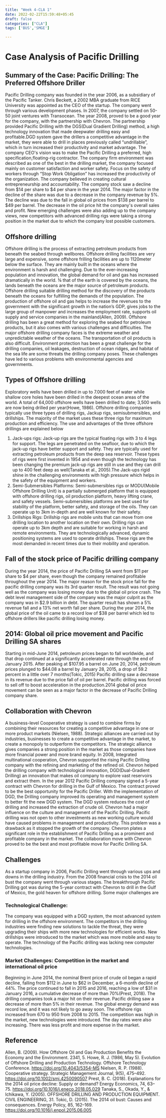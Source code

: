 ```yaml
---
title: "Week 4-CLA 1"
date: 2022-02-22T15:59:48+05:45
draft: false
categories: ["CLA"]
tags: ['BUS','SMGE']

---
```



# Case Analysis of Pacific Drilling
## Summary of the Case: Pacific Drilling: The Preferred Offshore Driller
Pacific Drilling company was founded in the year 2006, as a subsidiary of the Pacific Tanker. Chris Beckett, a 2002 MBA graduate from RICE University was appointed as the CEO of the startup. The company went through various development phases. In 2007, the company settled on 50-50 joint ventures with Transocean. The year 2008, proved to be a good year for the company, with the partnership with Chevron. The partnership provided Pacific Drilling with the DGS(Dual Gradient Drilling) method, a high technology innovation that made deepwater drilling easy and profitable.DGD system gave the drillers a competitive advantage in the market, they were able to drill in places previously called “undrillable”, which in turn increased their productivity and market advantage.
The company CEO's vision was to make the Pacific Drilling a preferred, high specification,floating-rig contractor. The company firm environment was described as one of the best in the drilling market, the company focused mainly on customer satisfaction and worker safety. Focus on the safety of workers through “Stop Work Obligation” has increased the productivity of the organization. The company believed in creating cultural entrepreneurship and accountability.
The company stock saw a decline from $14 per share to $4 per share in the year 2014. The major factor in the decline of the share was due to a decrease in the company revenue by 5%. The decline was due to the fall in global oil prices from $138 per barrel to $49 per barrel. The decrease in the oil price hit the company's overall sales and profit. New emerging challenges were also adding up to the company views, new competitors with advanced drilling rigs were taking a strong position in the market due to which the company lost possible customers.

## Offshore drilling
Offshore drilling is the process of extracting petroleum products from beneath the seabed through wellbores. Offshore drilling facilities are very large and expensive, some offshore frilling facilities are up to 1120meter below the surface. They are mainly built in the oceans where the environment is harsh and challenging. 
Due to the ever-increasing population and innovation, the global demand for oil and gas has increased dramatically in the world. ¾ that of the earth is covered by the oceans, the lands beneath the oceans are the major source of petroleum products. Offshore drilling suitable drilling method for the discovery of the products beneath the oceans for fulfilling the demands of the population. The production of offshore oil and gas helps to increase the revenues to the government with the significant growth in the nation’s GDP, gives jobs to the large group of manpower and increases the employment rate, supports oil supply and service companies in the mainland(Allen, 2009).
Offshore drilling has been a great method for exploring the seabed for petroleum products, but it also comes with various challenges and difficulties. The major offshore drilling company faces is the extreme weather and unpredictable weather of the oceans. The transportation of oil products is also difficult. Environment protection has been a great challenge for the drilling companies, oil leakages, destruction of ocean ridges, and habitat of the sea life are some threats the drilling company poses. These challenges have led to various problems with environmental agencies and governments.
## Types of Offshore drilling
Exploratory wells have been drilled in up to 7.000 feet of water while shallow core holes have been drilled in the deepest ocean areas of the world. A total of 64,000 offshore wells have been drilled to date; 3,500 wells are now being drilled per year(Howe, 1986). Offshore drilling companies typically use three types of drilling rigs, Jackup rigs, semisubmersibles, and drillships. The majority of the market uses these three rigs for maximum production and efficiency. The use and advantages of the three offshore drillings are explained below
1. Jack-ups rigs:
Jack-up rigs are the typical floating rigs with 3 to 4 legs for support. The legs are penetrated on the seafloor, due to which the jack-up rigs have better support and safety. They are typically used for extracting petroleum products from the deep sea reservoir. These types of rigs were first invented in 1954 and even though the technology has been changing the premium jack-up rigs are still in use and they can drill up to 400 feet deep as well(Tanaka et al., 2005).The Jack-ups rigid shine in the challenging environments with high pressure which helps in the safety of the equipment and workers.
2. Semi-Submersibles Platforms:
Semi-submersibles rigs or MODU(Mobile Offshore Drilling Unit) is a partially submerged platform that is equipped with offshore drilling rigs, oil production platform, heavy lifting crane, and safety vessels. Semi-submersibles platforms are best used for stability of the platform, better safety, and storage of the oils. They can operate up to 3km in-depth and are well known for their safety.
3. Drillships Rigs:
Drillship rigs are mobile units that can move from one drilling location to another location on their own. Drilling rigs can operate up to 3km depth and are suitable for working in harsh and remote environments. They are technologically advanced, dynamic positioning systems are used to operate drillships. These rigs are the most demanded in recent times due to their mobility and operation.
## Fall of the stock price of Pacific drilling company
During the year 2014, the price of Pacific Drilling SA went from $11 per share to $4 per share, even though the company remained profitable throughout the year 2014. The major reason for the stock price fall for the pacific drilling company was its 3rd quarter result. The result was not going well as the company was losing money due to the global oil price crash. The debt level management side of the company was the major culprit as the company was in $2.9 billion in debt. The quarter result has shown a 5% revenue fall and a 13% net worth fall per share. During the year 2014, the global price of the oil came to a record low of $38 per barrel which led to offshore drillers like pacific drilling losing money.
## 2014: Global oil price movement and Pacific Drilling SA shares
Starting in mid-June 2014, petroleum prices began to fall worldwide, and that drop continued at a significantly accelerated rate through the end of January 2015. After peaking at $107.95 a barrel on June 20, 2014, petroleum prices plunged to $44.08 a barrel by January 28, 2015, a drop of 59.2 percent in a little over 7 months(Tokic, 2015)
Pacific drilling saw a decrease in its revenue due to the price fall of oil per barrel. Pacific drilling was forced to sell off to boost acceleration in the production.2014 global oil price movement can be seen as a major factor in the decrease of Pacific Drilling company share.
## Collaboration with Chevron
A business-level Cooperative strategy is used to combine firms by combining their resources for creating a competitive advantage in one or more product markets (Nielsen, 1988). Strategic alliances are carried out by industries, businesses to create a competitive advantage in the market, to create a monopoly to outperform the competitors. The strategic alliance gives companies a strong position in the market as those companies have more financial power and more brand equity.
In 2008, Integrated multinational cooperation, Chevron supported the rising Pacific Drilling company with the refining and marketing of the refined oil. Chevron helped the drilling company with technological innovation, DGD(Dual-Gradient Drilling) an innovation that makes oil company to explore vast reservoirs and extract them. In the year 2012 Pacific Drilling company signed a 5-year contract with Chevron for drilling in the Gulf of Mexico. The contract proved to be the best opportunity for the Pacific Driller. With the implementation of DGD, the Drilling company improved its operating and management system to better fit the new DGD system. The DGD system reduces the cost of drilling and increased the extraction of crude oil.
Chevron had a major influence on the culture and management of the Pacific Drilling. Pacific drilling was not open to other investments as new working culture would have caused problems in management and productivity. This problem was a drawback as it stopped the growth of the company. Chevron plates a significant role in the establishment of Pacific Drilling as a prominent and profitable company in the market. The collaboration move with Chevron proved to be the best and most profitable move for Pacific Drilling SA.
## Challenges
As a startup company in 2006, Pacific Drilling went through various ups and downs in the drilling industry. From the 2008 financial crisis to the 2014 oil bust the company went through various stages. The breakthrough Pacific Drilling got was during the 5-year contract with Chevron to drill in the Gulf of Mexico, the gold heaven for offshore drilling. Some major challenges are
### Technological Challenge:
The company was equipped with a DGD system, the most advanced system for drilling in the offshore environment. The competitors in the drilling industries were finding new solutions to tackle the threat, they were upgrading their ships with more new technologies for efficient works. New drillships were introduced to the market which was more mobile and easy to operate. The technology of the Pacific drilling was lacking new computer technologies.
### Market Challenges: Competition in the market and international oil price
Beginning in June 2014, the nominal Brent price of crude oil began a rapid decline, falling from $112 in June to $62 in December, a 6-month decline of 44%. The price continued to fall in 2015 and 2016, reaching a low of $31 in January 2016, a cumulative decrease of more than 70%(Prest, 2018). The drilling companies took a major hit on their revenue. Pacific drilling saw a decrease of more than 5% in their revenue. The global energy demand was record low, and it was not likely to go away soon. The offshore rigs increased from 670 to 950 from 2008 to 2015. The competition was high in the market, new technologies were introduced. The day rates were also increasing. There was less profit and more expense in the market.







## Reference
Allen, B. (2009). How Offshore Oil and Gas Production Benefits the Economy and the Environment. 2341, 5.
Howe, R. J. (1986, May 5). Evolution of Offshore Drilling and Production Technology. Offshore Technology Conference. https://doi.org/10.4043/5354-MS
Nielsen, R. P. (1988). Cooperative strategy. Strategic Management Journal, 9(5), 475–492. https://doi.org/10.1002/smj.4250090507
Prest, B. C. (2018). Explanations for the 2014 oil price decline: Supply or demand? Energy Economics, 74, 63–75. https://doi.org/10.1016/j.eneco.2018.05.029
Tanaka, S., Okada, Y., & Ichikawa, Y. (2005). OFFSHORE DRILLING AND PRODUCTION EQUIPMENT. CIVIL ENGINEERING, 31.
Tokic, D. (2015). The 2014 oil bust: Causes and consequences. Energy Policy, 85, 162–169. https://doi.org/10.1016/j.enpol.2015.06.005
